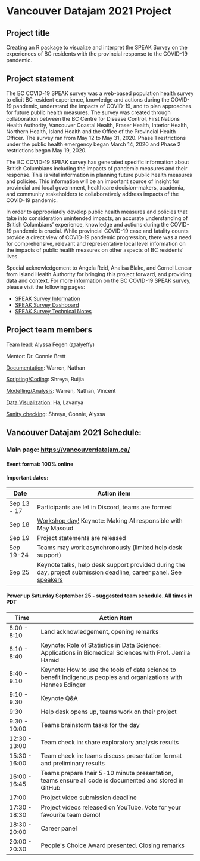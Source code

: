 # Vancouver Datajam 2021 Project

## Project title

Creating an R package to visualize and interpret the SPEAK Survey on the experiences of BC residents with the provincial response to the COVID-19 pandemic.

## Project statement

The BC COVID-19 SPEAK survey was a web-based population health survey to elicit BC resident experience, knowledge and actions during the COVID-19 pandemic, understand the impacts of COVID-19, and to plan approaches for future public health measures. The survey was created through collaboration between the BC Centre for Disease Control, First Nations Health Authority, Vancouver Coastal Health, Fraser Health, Interior Health, Northern Health, Island Health and the Office of the Provincial Health Officer. The survey ran from May 12 to May 31, 2020. Phase 1 restrictions under the public health emergency began March 14, 2020 and Phase 2 restrictions began May 19, 2020.

The BC COVID-19 SPEAK survey has generated specific information about British Columbians including the impacts of pandemic measures and their response. This is vital information in planning future public health measures and policies. This information will be an important source of insight for provincial and local government, healthcare decision-makers, academia, and community stakeholders to collaboratively address impacts of the COVID-19 pandemic.

In order to appropriately develop public health measures and policies that take into consideration unintended impacts, an accurate understanding of British Columbians’ experience, knowledge and actions during the COVID-19 pandemic is crucial. While provincial COVID-19 case and fatality counts provide a direct view of COVID-19 pandemic progression, there was a need for comprehensive, relevant and representative local level information on the impacts of public health measures on other aspects of BC residents’ lives.

Special acknowledgement to Angela Reid, Analisa Blake, and Cornel Lencar from Island Health Authority for bringing this project forward, and providing data and context. For more information on the BC COVID-19 SPEAK survey, please visit the following pages:

- [SPEAK Survey Information](http://www.bccdc.ca/health-info/diseases-conditions/covid-19/covid-19-survey)
- [SPEAK Survey Dashboard](http://www.bccdc.ca/health-professionals/data-reports/bc-covid-19-speak-dashboard)
- [SPEAK Survey Technical Notes](http://www.bccdc.ca/Health-Info-Site/Documents/Technical_Notes_COVID_19_SPEAK.PDF)

## Project team members

Team lead: Alyssa Fegen (@alyeffy)

Mentor: Dr. Connie Brett

[Documentation](https://github.com/alyeffy/bc-covid-speak-survey/milestone/1): Warren, Nathan

[Scripting/Coding](https://github.com/alyeffy/bc-covid-speak-survey/milestone/2): Shreya, Ruijia

[Modelling/Analysis](https://github.com/alyeffy/bc-covid-speak-survey/milestone/3): Warren, Nathan, Vincent

[Data Visualization](https://github.com/alyeffy/bc-covid-speak-survey/milestone/4): Ha, Lavanya

[Sanity checking](https://github.com/alyeffy/bc-covid-speak-survey/milestone/5): Shreya, Connie, Alyssa

## Vancouver Datajam 2021 Schedule:

### Main page: https://vancouverdatajam.ca/
#### Event format: 100% online

#### Important dates: 

|Date | Action item |
| - | - |
|Sep 13 - 17 |Participants are let in Discord, teams are formed|
|Sep 18 |[Workshop day!](https://www.vancouverdatajam.ca/workshops) Keynote: Making AI responsible with May Masoud|
|Sep 19 |Project statements are released|
|Sep 19-24 |Teams may work asynchronously (limited help desk support)|
|Sep 25 |Keynote talks, help desk support provided during the day, project submission deadline, career panel. See [speakers](https://www.vancouverdatajam.ca/speakers)|

#### Power up Saturday September 25 - suggested team schedule. All times in PDT

|Time| Action item|
| - | - |
|8:00 - 8:10| Land acknowledgement, opening remarks |
|8:10 - 8:40| Keynote: Role of Statistics in Data Science: Applications in Biomedical Sciences with Prof. Jemila Hamid | 
|8:40 - 9:10| Keynote: How to use the tools of data science to benefit Indigenous peoples and organizations  with Hannes Edinger |
|9:10 -  9:30| Keynote Q&A |
|9:30 | Help desk opens up, teams work on their project |
|9:30 - 10:00| Teams brainstorm tasks for the day|
|12:30 - 13:00| Team check in: share exploratory analysis results |
|15:30 - 16:00| Team check in: teams discuss presentation format and preliminary results|
|16:00 - 16:45| Teams prepare their 5-10 minute presentation, teams ensure all code is documented and stored in GitHub|
|17:00| Project video submission deadline|
|17:30 - 18:30| Project videos released on YouTube. Vote for your favourite team demo!| 
|18:30 - 20:00 | Career panel|
|20:00 - 20:30 | People's Choice Award presented. Closing remarks|

